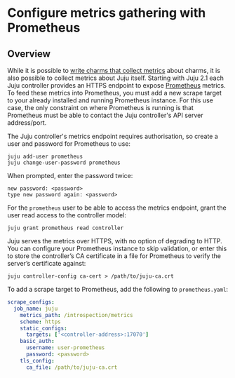 #  Configure metrics gathering with Prometheus

## Overview

While it is possible to [write charms that collect metrics][developer-metrics] about
charms, it is also possible to collect metrics about Juju itself. Starting with
Juju 2.1 each Juju controller provides an HTTPS endpoint to expose [Prometheus][prometheus]
metrics. To feed these metrics into Prometheus, you must add a new scrape
target to your already installed and running Prometheus instance. For this use
case, the only constraint on where Prometheus is running is that Prometheus
must be able to contact the Juju controller's API server address/port.

The Juju controller's metrics endpoint requires authorisation, so create a
user and password for Prometheus to use:

```
juju add-user prometheus
juju change-user-password prometheus
```
When prompted, enter the password twice:
```
new password: <password>
type new password again: <password>
```

For the `prometheus` user to be able to access the metrics endpoint, grant the
user read access to the controller model:

```
juju grant prometheus read controller
```

Juju serves the metrics over HTTPS, with no option of degrading to HTTP. You
can configure your Prometheus instance to skip validation, or enter this to
store the controller’s CA certificate in a file for Prometheus to verify the
server’s certificate against:

```
juju controller-config ca-cert > /path/to/juju-ca.crt
```

To add a scrape target to Prometheus, add the following to `prometheus.yaml`:

```yaml
scrape_configs:
  job_name: juju
    metrics_path: /introspection/metrics
    scheme: https
    static_configs:
      targets: ['<controller-address>:17070']
    basic_auth:
      username: user-prometheus
      password: <password>
    tls_config:
      ca_file: /path/to/juju-ca.crt
```

[developer-metrics]: ./developer-metrics.html
[prometheus]: https://prometheus.io/
